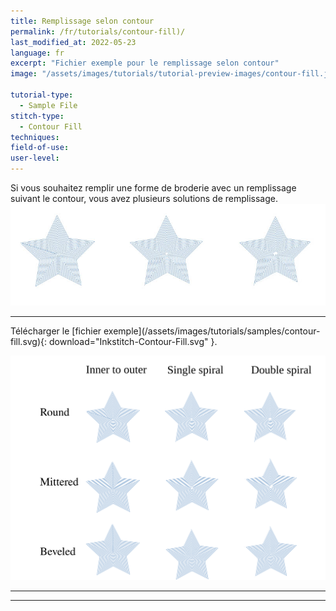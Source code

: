 ```yaml
---
title: Remplissage selon contour
permalink: /fr/tutorials/contour-fill)/
last_modified_at: 2022-05-23
language: fr
excerpt: "Fichier exemple pour le remplissage selon contour"
image: "/assets/images/tutorials/tutorial-preview-images/contour-fill.jpg"

tutorial-type:
  - Sample File
stitch-type: 
  - Contour Fill
techniques:
field-of-use:
user-level: 
---
```


Si vous souhaitez remplir une forme de broderie avec un remplissage suivant le contour, vous avez plusieurs solutions de remplissage.
![Satin Edges Real](/assets/images/tutorials/tutorial-preview-images/contour-fill.jpg)

<hr>
Télécharger le [fichier exemple](/assets/images/tutorials/samples/contour-fill.svg){: download="Inkstitch-Contour-Fill.svg" }. 


![Contour Fill](/assets/images/tutorials/samples/contour-fill.svg)

<hr>

<hr>
